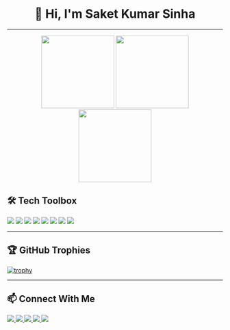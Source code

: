 <h1 align="center">👋 Hi, I'm Saket Kumar Sinha</h1>

---

<p align="center">
  <img src="https://github-readme-stats.vercel.app/api?username=sinha-19&show_icons=true&theme=tokyonight" height="170"/>
  <img src="https://github-readme-streak-stats.herokuapp.com/?user=sinha-19&theme=tokyonight" height="170"/>
  <!-- To improve language accuracy, exclude irrelevant repos here -->
  <img src="https://github-readme-stats.vercel.app/api/top-langs/?username=sinha-19&layout=compact&theme=tokyonight&exclude_repo=old-repo1,old-repo2" height="170"/>
</p>


## 🛠️ Tech Toolbox

<p>
  <img src="https://img.shields.io/badge/Java-ED8B00?style=for-the-badge&logo=java&logoColor=white"/>
  <img src="https://img.shields.io/badge/TypeScript-007ACC?style=for-the-badge&logo=typescript&logoColor=white"/>
  <img src="https://img.shields.io/badge/React-20232A?style=for-the-badge&logo=react&logoColor=61DAFB"/>
  <img src="https://img.shields.io/badge/Next.js-000?style=for-the-badge&logo=nextdotjs&logoColor=white"/>
  <img src="https://img.shields.io/badge/Tailwind_CSS-06B6D4?style=for-the-badge&logo=tailwindcss&logoColor=white"/>
  <img src="https://img.shields.io/badge/Firebase-FFCA28?style=for-the-badge&logo=firebase&logoColor=black"/>
  <img src="https://img.shields.io/badge/GitHub_Actions-2088FF?style=for-the-badge&logo=github-actions&logoColor=white"/>
  <img src="https://img.shields.io/badge/OpenAI-412991?style=for-the-badge&logo=openai&logoColor=white"/>
</p>

---

## 🏆 GitHub Trophies

[![trophy](https://github-profile-trophy.vercel.app/?username=sinha-19&theme=radical&column=7)](https://github.com/ryo-ma/github-profile-trophy)

---

## 📫 Connect With Me

<p>
  <a href="https://linkedin.com/in/saketkumarsinha19">
    <img src="https://img.shields.io/badge/LinkedIn-blue?logo=linkedin&style=for-the-badge" />
  </a>
  <a href="https://x.com/sinha__19">
    <img src="https://img.shields.io/badge/Twitter-black?logo=twitter&style=for-the-badge" />
  </a>
  <a href="https://www.facebook.com/saketkumar.sinha.98">
    <img src="https://img.shields.io/badge/Facebook-1877F2?logo=facebook&logoColor=white&style=for-the-badge" />
  </a>
  <a href="https://leetcode.com/u/imsaket123/">
    <img src="https://img.shields.io/badge/LeetCode-FFA116?logo=leetcode&logoColor=white&style=for-the-badge" />
  </a>
  <a href="https://sinha-19.github.io/Portfolio/#">
    <img src="https://img.shields.io/badge/Portfolio-222?logo=githubpages&logoColor=white&style=for-the-badge" />
  </a>
</p>
<!--
Profile includes:
- Dynamic stats, streaks, and language graphs (customize &exclude_repo as needed for accuracy)
- Professional summary & toolbox
- Multiple project highlights with live demos
- GitHub trophies
- Learning goals & activities
- Full social links
- Fun facts & advanced, creative profile design
-->
